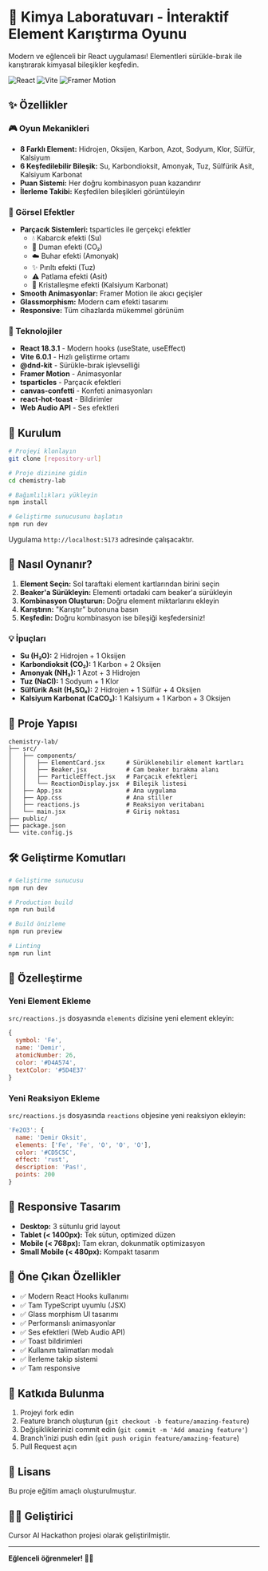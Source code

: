 # 🧪 Kimya Laboratuvarı - İnteraktif Element Karıştırma Oyunu

Modern ve eğlenceli bir React uygulaması! Elementleri sürükle-bırak ile karıştırarak kimyasal bileşikler keşfedin.

![React](https://img.shields.io/badge/React-18.3.1-blue?logo=react)
![Vite](https://img.shields.io/badge/Vite-6.0.1-purple?logo=vite)
![Framer Motion](https://img.shields.io/badge/Framer%20Motion-Animations-ff69b4)

## ✨ Özellikler

### 🎮 Oyun Mekanikleri
- **8 Farklı Element:** Hidrojen, Oksijen, Karbon, Azot, Sodyum, Klor, Sülfür, Kalsiyum
- **6 Keşfedilebilir Bileşik:** Su, Karbondioksit, Amonyak, Tuz, Sülfürik Asit, Kalsiyum Karbonat
- **Puan Sistemi:** Her doğru kombinasyon puan kazandırır
- **İlerleme Takibi:** Keşfedilen bileşikleri görüntüleyin

### 🎨 Görsel Efektler
- **Parçacık Sistemleri:** tsparticles ile gerçekçi efektler
  - 💧 Kabarcık efekti (Su)
  - 💨 Duman efekti (CO₂)
  - ☁️ Buhar efekti (Amonyak)
  - ✨ Pırıltı efekti (Tuz)
  - ⚠️ Patlama efekti (Asit)
  - 💎 Kristalleşme efekti (Kalsiyum Karbonat)
- **Smooth Animasyonlar:** Framer Motion ile akıcı geçişler
- **Glassmorphism:** Modern cam efekti tasarımı
- **Responsive:** Tüm cihazlarda mükemmel görünüm

### 🔧 Teknolojiler

- **React 18.3.1** - Modern hooks (useState, useEffect)
- **Vite 6.0.1** - Hızlı geliştirme ortamı
- **@dnd-kit** - Sürükle-bırak işlevselliği
- **Framer Motion** - Animasyonlar
- **tsparticles** - Parçacık efektleri
- **canvas-confetti** - Konfeti animasyonları
- **react-hot-toast** - Bildirimler
- **Web Audio API** - Ses efektleri

## 🚀 Kurulum

```bash
# Projeyi klonlayın
git clone [repository-url]

# Proje dizinine gidin
cd chemistry-lab

# Bağımlılıkları yükleyin
npm install

# Geliştirme sunucusunu başlatın
npm run dev
```

Uygulama `http://localhost:5173` adresinde çalışacaktır.

## 🎯 Nasıl Oynanır?

1. **Element Seçin:** Sol taraftaki element kartlarından birini seçin
2. **Beaker'a Sürükleyin:** Elementi ortadaki cam beaker'a sürükleyin
3. **Kombinasyon Oluşturun:** Doğru element miktarlarını ekleyin
4. **Karıştırın:** "Karıştır" butonuna basın
5. **Keşfedin:** Doğru kombinasyon ise bileşiği keşfedersiniz!

### 💡 İpuçları

- **Su (H₂O):** 2 Hidrojen + 1 Oksijen
- **Karbondioksit (CO₂):** 1 Karbon + 2 Oksijen
- **Amonyak (NH₃):** 1 Azot + 3 Hidrojen
- **Tuz (NaCl):** 1 Sodyum + 1 Klor
- **Sülfürik Asit (H₂SO₄):** 2 Hidrojen + 1 Sülfür + 4 Oksijen
- **Kalsiyum Karbonat (CaCO₃):** 1 Kalsiyum + 1 Karbon + 3 Oksijen

## 📁 Proje Yapısı

```
chemistry-lab/
├── src/
│   ├── components/
│   │   ├── ElementCard.jsx      # Sürüklenebilir element kartları
│   │   ├── Beaker.jsx           # Cam beaker bırakma alanı
│   │   ├── ParticleEffect.jsx   # Parçacık efektleri
│   │   └── ReactionDisplay.jsx  # Bileşik listesi
│   ├── App.jsx                  # Ana uygulama
│   ├── App.css                  # Ana stiller
│   ├── reactions.js             # Reaksiyon veritabanı
│   └── main.jsx                 # Giriş noktası
├── public/
├── package.json
└── vite.config.js
```

## 🛠️ Geliştirme Komutları

```bash
# Geliştirme sunucusu
npm run dev

# Production build
npm run build

# Build önizleme
npm run preview

# Linting
npm run lint
```

## 🎨 Özelleştirme

### Yeni Element Ekleme

`src/reactions.js` dosyasında `elements` dizisine yeni element ekleyin:

```javascript
{
  symbol: 'Fe',
  name: 'Demir',
  atomicNumber: 26,
  color: '#D4A574',
  textColor: '#5D4E37'
}
```

### Yeni Reaksiyon Ekleme

`src/reactions.js` dosyasında `reactions` objesine yeni reaksiyon ekleyin:

```javascript
'Fe2O3': {
  name: 'Demir Oksit',
  elements: ['Fe', 'Fe', 'O', 'O', 'O'],
  color: '#CD5C5C',
  effect: 'rust',
  description: 'Pas!',
  points: 200
}
```

## 📱 Responsive Tasarım

- **Desktop:** 3 sütunlu grid layout
- **Tablet (< 1400px):** Tek sütun, optimized düzen
- **Mobile (< 768px):** Tam ekran, dokunmatik optimizasyon
- **Small Mobile (< 480px):** Kompakt tasarım

## 🌟 Öne Çıkan Özellikler

- ✅ Modern React Hooks kullanımı
- ✅ Tam TypeScript uyumlu (JSX)
- ✅ Glass morphism UI tasarımı
- ✅ Performanslı animasyonlar
- ✅ Ses efektleri (Web Audio API)
- ✅ Toast bildirimleri
- ✅ Kullanım talimatları modalı
- ✅ İlerleme takip sistemi
- ✅ Tam responsive

## 🤝 Katkıda Bulunma

1. Projeyi fork edin
2. Feature branch oluşturun (`git checkout -b feature/amazing-feature`)
3. Değişikliklerinizi commit edin (`git commit -m 'Add amazing feature'`)
4. Branch'inizi push edin (`git push origin feature/amazing-feature`)
5. Pull Request açın

## 📝 Lisans

Bu proje eğitim amaçlı oluşturulmuştur.

## 👨‍💻 Geliştirici

Cursor AI Hackathon projesi olarak geliştirilmiştir.

---

**Eğlenceli öğrenmeler! 🧪✨**
